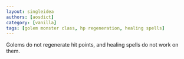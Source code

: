 ```yaml
---
layout: singleidea
authors: [aosdict]
category: [vanilla]
tags: [golem monster class, hp regeneration, healing spells]
---
```

Golems do not regenerate hit points, and healing spells do not work on them.
